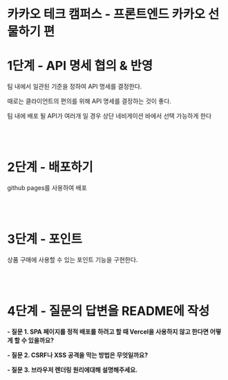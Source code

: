 # 카카오 테크 캠퍼스 - 프론트엔드 카카오 선물하기 편

<h1>1단계 - API 명세 협의 & 반영</h1>
<p>팀 내에서 일관된 기준을 정하여 API 명세를 결정한다.</p>
<p>때로는 클라이언트의 편의를 위해 API 명세를 결정하는 것이 좋다.</p>
<p>팀 내에 배포 될 API가 여러개 일 경우 상단 네비게이션 바에서 선택 가능하게 한다</p><br><br>

<h1>2단계 - 배포하기</h1>
<p>github pages를 사용하여 배포</p><br><br>
<h1>3단계 - 포인트</h1>
<p>상품 구매에 사용할 수 있는 포인트 기능을 구현한다.</p><br><br>

<h1>4단계 - 질문의 답변을 README에 작성</h1>
<b>- 질문 1. SPA 페이지를 정적 배포를 하려고 할 때 Vercel을 사용하지 않고 한다면 어떻게 할 수 있을까요?</b>
<p> </p>
<b>- 질문 2. CSRF나 XSS 공격을 막는 방법은 무엇일까요?</b>
<p></p>
<b>- 질문 3. 브라우저 렌더링 원리에대해 설명해주세요.</b>
<p></p>
